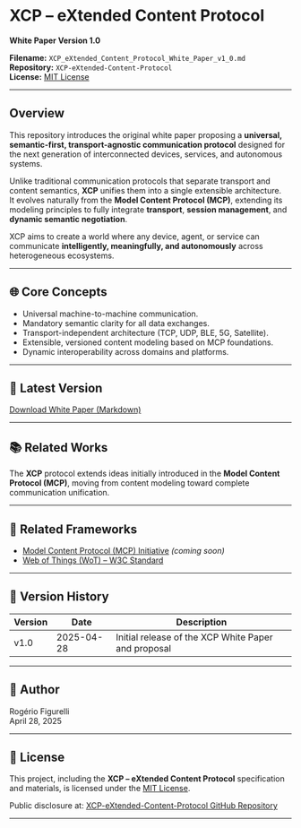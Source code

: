 # XCP – eXtended Content Protocol  
**White Paper Version 1.0**

**Filename:** `XCP_eXtended_Content_Protocol_White_Paper_v1_0.md`  
**Repository:** `XCP-eXtended-Content-Protocol`  
**License:** [MIT License](https://github.com/rfigurelli/XCP-eXtended-Content-Protocol/blob/main/LICENSE)

---

## Overview

This repository introduces the original white paper proposing a **universal, semantic-first, transport-agnostic communication protocol** designed for the next generation of interconnected devices, services, and autonomous systems.

Unlike traditional communication protocols that separate transport and content semantics, **XCP** unifies them into a single extensible architecture.  
It evolves naturally from the **Model Content Protocol (MCP)**, extending its modeling principles to fully integrate **transport**, **session management**, and **dynamic semantic negotiation**.

XCP aims to create a world where any device, agent, or service can communicate **intelligently, meaningfully, and autonomously** across heterogeneous ecosystems.

---

## 🌐 Core Concepts

- Universal machine-to-machine communication.
- Mandatory semantic clarity for all data exchanges.
- Transport-independent architecture (TCP, UDP, BLE, 5G, Satellite).
- Extensible, versioned content modeling based on MCP foundations.
- Dynamic interoperability across domains and platforms.

---

## 📄 Latest Version

[Download White Paper (Markdown)](https://github.com/rfigurelli/XCP-eXtended-Content-Protocol/blob/main/XCP_eXtended_Content_Protocol%20_White_Paper_v1_0.md)

---

## 📚 Related Works

The **XCP** protocol extends ideas initially introduced in the **Model Content Protocol (MCP)**, moving from content modeling toward complete communication unification.

---

## 🔗 Related Frameworks

- [Model Content Protocol (MCP) Initiative](#) *(coming soon)*
- [Web of Things (WoT) – W3C Standard](https://www.w3.org/WoT/)

---

## 📄 Version History

| Version | Date        | Description                                        |
|---------|-------------|----------------------------------------------------|
| v1.0    | 2025-04-28  | Initial release of the XCP White Paper and proposal |

---

## 👤 Author

Rogério Figurelli  
April 28, 2025

---

## 📜 License

This project, including the **XCP – eXtended Content Protocol** specification and materials, is licensed under the [MIT License](https://github.com/rfigurelli/XCP-eXtended-Content-Protocol/blob/main/LICENSE).

Public disclosure at: [XCP-eXtended-Content-Protocol GitHub Repository](https://github.com/rfigurelli/XCP-eXtended-Content-Protocol)

---
